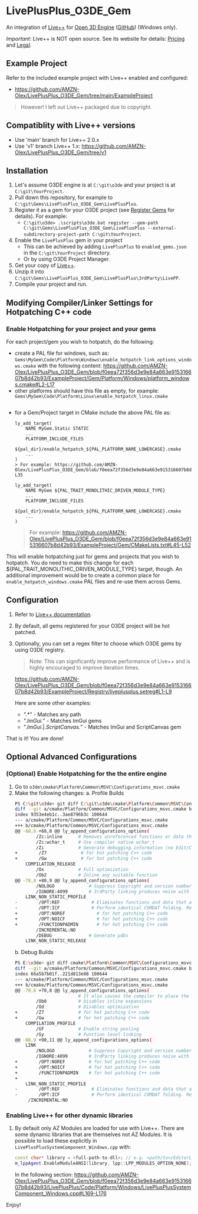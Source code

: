 # LivePlusPlus_O3DE_Gem

An integration of [Live++](https://liveplusplus.tech/) for [Open 3D Engine](https://o3de.org/) ([GitHub](https://github.com/o3de/o3de)) (Windows only).

*Important*: Live++ is NOT open source. See its website for details: [Pricing](https://liveplusplus.tech/pricing.html) and [Legal](https://liveplusplus.tech/legal_notice.html).

## Example Project

Refer to the included example project with Live++ enabled and configured:

- https://github.com/AMZN-Olex/LivePlusPlus_O3DE_Gem/tree/main/ExampleProject

> However! I left out Live++ packaged due to copyright.

## Compatiblity with Live++ versions

- Use 'main' branch for Live++ 2.0.x
- Use 'v1' branch Live++ 1.x: https://github.com/AMZN-Olex/LivePlusPlus_O3DE_Gem/tree/v1

## Installation

1. Let's assume O3DE engine is at `C:\git\o3de` and your project is at `C:\git\YourProject`.
1. Pull down this repository, for example to `C:\git\Gems\LivePlusPlus_O3DE_Gem\LivePlusPlus`.
1. Register it as a gem for your O3DE project (see [Register Gems](https://o3de.org/docs/user-guide/project-config/register-gems/) for details). For example:
    - `C:\git\o3de> .\scripts\o3de.bat register --gem-path C:\git\Gems\LivePlusPlus_O3DE_Gem\LivePlusPlus --external-subdirectory-project-path C:\git\YourProject`.
1. Enable the `LivePlusPlus` gem in your project
    - This can be achieved by adding `LivePlusPlus` to `enabled_gems.json` in the `C:\git\YourProject` directory.
    - Or by using O3DE Project Manager.
1. Get your copy of [Live++](https://liveplusplus.tech/).
1. Unzip it into `C:\git\Gems\LivePlusPlus_O3DE_Gem\LivePlusPlus\3rdParty\LivePP`.
1. Compile your project and run.

## Modifying Compiler/Linker Settings for Hotpatching C++ code

### Enable Hotpatching for your project and your gems

For each project/gem you wish to hotpatch, do the following:

- create a PAL file for windows, such as: `Gems\MyGem\Code\Platform\Windows\enable_hotpatch_link_options_windows.cmake` with the following content:
    https://github.com/AMZN-Olex/LivePlusPlus_O3DE_Gem/blob/f0eea72f356d3e9e84a663e915316607b8d42b93/ExampleProject/Gem/Platform/Windows/platform_windows.cmake#L2-L17
- other platforms should have this file as empty, for example: `Gems\MyGem\Code\Platform\Linux\enable_hotpatch_linux.cmake`
    ```
    ```
- for a Gem/Project target in CMake include the above PAL file as:
    ```
    ly_add_target(
        NAME MyGem.Static STATIC
        ...
        PLATFORM_INCLUDE_FILES
            ${pal_dir}/enable_hotpatch_${PAL_PLATFORM_NAME_LOWERCASE}.cmake
        ...
    )
    > For example: https://github.com/AMZN-Olex/LivePlusPlus_O3DE_Gem/blob/f0eea72f356d3e9e84a663e915316607b8d42b93/ExampleProject/Gem/CMakeLists.txt#L28-L35

    ly_add_target(
        NAME MyGem ${PAL_TRAIT_MONOLITHIC_DRIVEN_MODULE_TYPE}
        ...
        PLATFORM_INCLUDE_FILES
            ${pal_dir}/enable_hotpatch_${PAL_PLATFORM_NAME_LOWERCASE}.cmake
        ...
    )
    ```
    > For example: https://github.com/AMZN-Olex/LivePlusPlus_O3DE_Gem/blob/f0eea72f356d3e9e84a663e915316607b8d42b93/ExampleProject/Gem/CMakeLists.txt#L45-L52

This will enable hotpatching just for gems and projects that you wish to hotpatch. You do need to make this change for each ${PAL_TRAIT_MONOLITHIC_DRIVEN_MODULE_TYPE} target, though. An additional improvement would be to create a common place for `enable_hotpatch_windows.cmake` PAL files and re-use them across Gems.


## Configuration

1. Refer to [Live++ documentation](https://liveplusplus.tech/docs/documentation.html).
1. By default, all gems registered for your O3DE project will be hot patched.
1. Optionally, you can set a regex filter to choose which O3DE gems by using O3DE registry.

    > Note: This can significantly improve performance of Live++ and is highly encouraged to improve iteration times.
    
    https://github.com/AMZN-Olex/LivePlusPlus_O3DE_Gem/blob/f0eea72f356d3e9e84a663e915316607b8d42b93/ExampleProject/Registry/liveplusplus.setreg#L1-L9

    Here are some other examples:
    - ".*" - Matches any path
    - ".*ImGui.*" - Matches ImGui gems
    - ".*ImGui.*|.*ScriptCanvas.*" - Matches ImGui and ScriptCanvas gem


That is it! You are done!



## Optional Advanced Configurations

### (Optional) Enable Hotpatching for the the entire engine

1. Go to `o3de\cmake\Platform\Common\MSVC\Configurations_msvc.cmake`
1. Make the following changes:
a. Profile Builds
    ```bash
    PS C:\git\o3de> git diff C:\git\o3de\cmake\Platform\Common\MSVC\Configurations_msvc.cmake
    diff --git a/cmake/Platform/Common/MSVC/Configurations_msvc.cmake b/cmake/Platform/Common/MSVC/Configurations_msvc.cmake
    index 9353e4eb1c..3ae8796b3c 100644
    --- a/cmake/Platform/Common/MSVC/Configurations_msvc.cmake
    +++ b/cmake/Platform/Common/MSVC/Configurations_msvc.cmake
    @@ -68,6 +68,8 @@ ly_append_configurations_options(
            /Zc:inline      # Removes unreferenced functions or data that are COMDATs or only have internal linkage
            /Zc:wchar_t     # Use compiler native wchar_t
            /Zi             # Generate debugging information (no Edit/Continue)
    +        /Z7             # for hot patching C++ code
    +        /Gw             # for hot patching C++ code
        COMPILATION_RELEASE
            /Ox             # Full optimization
            /Ob2            # Inline any suitable function
    @@ -78,8 +80,9 @@ ly_append_configurations_options(
            /NOLOGO             # Suppress Copyright and version number message
            /IGNORE:4099        # 3rdParty linking produces noise with LNK4099
        LINK_NON_STATIC_PROFILE
    -        /OPT:REF            # Eliminates functions and data that are never referenced
    -        /OPT:ICF            # Perform identical COMDAT folding. Redundant COMDATs can be removed from the linker output
    +        /OPT:NOREF            # for hot patching C++ code
    +        /OPT:NOICF            # for hot patching C++ code
    +        /FUNCTIONPADMIN       # for hot patching C++ code
            /INCREMENTAL:NO
            /DEBUG              # Generate pdbs
        LINK_NON_STATIC_RELEASE
    ```
    b. Debug Builds
    ```bash
    PS E:\o3de> git diff cmake\Platform\Common\MSVC\Configurations_msvc.cmake
    diff --git a/cmake/Platform/Common/MSVC/Configurations_msvc.cmake b/cmake/Platform/Common/MSVC/Configurations_msvc.cmake
    index 66a5b7b01f..221d813e08 100644
    --- a/cmake/Platform/Common/MSVC/Configurations_msvc.cmake
    +++ b/cmake/Platform/Common/MSVC/Configurations_msvc.cmake
    @@ -70,6 +70,8 @@ ly_append_configurations_options(
                            # It also causes the compiler to place the library name MSVCRTD.lib into the .obj file.
            /Ob0            # Disables inline expansions
            /Od             # Disables optimization
    +       /Z7             # for hot patching C++ code
    +       /Gw             # for hot patching C++ code
        COMPILATION_PROFILE
            /GF             # Enable string pooling
            /Gy             # Function level linking
    @@ -88,9 +90,11 @@ ly_append_configurations_options(
        LINK
            /NOLOGO             # Suppress Copyright and version number message
            /IGNORE:4099        # 3rdParty linking produces noise with LNK4099
    +        /OPT:NOREF         # for hot patching C++ code
    +        /OPT:NOICF         # for hot patching C++ code
    +        /FUNCTIONPADMIN    # for hot patching C++ code
    +
        LINK_NON_STATIC_PROFILE
    -        /OPT:REF            # Eliminates functions and data that are never referenced
    -        /OPT:ICF            # Perform identical COMDAT folding. Redundant COMDATs can be removed from the linker output
         /INCREMENTAL:NO
    ```

### Enabling Live++ for other dynamic libraries
1. By default only AZ Modules are loaded for use with Live++. There are some dynamic libraries that are themselves not AZ Modules. It is possible to load these explicitly in `LivePlusPlusSystemComponent_Windows.cpp` with:

    ```c++
    const char* library = <full-path-to-dll>; // e.g. <path/to>/EditorLib.dll
    m_lppAgent.EnableModuleANSI(library, lpp::LPP_MODULES_OPTION_NONE);
    ```
    
    In the following section:
    https://github.com/AMZN-Olex/LivePlusPlus_O3DE_Gem/blob/f0eea72f356d3e9e84a663e915316607b8d42b93/LivePlusPlus/Code/Platform/Windows/LivePlusPlusSystemComponent_Windows.cpp#L169-L176

Enjoy!
